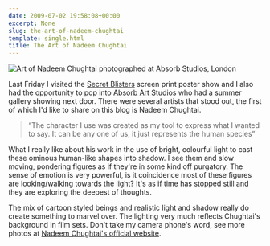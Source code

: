 ```yaml
---
date: 2009-07-02 19:58:08+00:00
excerpt: None
slug: the-art-of-nadeem-chughtai
template: single.html
title: The Art of Nadeem Chughtai
---
```


![Art of Nadeem Chughtai photographed at Absorb Studios, London](/images/blog/nadeem-chughtai.jpg)

Last Friday I visited the [Secret Blisters](/2009/06/28/secret-blisters/) screen print poster show and I also had the opportunity to pop into [Absorb Art Studios](http://www.absorb-arts.co.uk/index.php) who had a summer gallery showing next door. There were several artists that stood out, the first of which I'd like to share on this blog is Nadeem Chughtai.

> “The character I use was created as my tool to express what I wanted to say. It can be any one of us, it just represents the human species”

What I really like about his work in the use of bright, colourful light to cast these ominous human-like shapes into shadow. I see them and slow moving, pondering figures as if they're in some kind off purgatory. The sense of emotion is very powerful, is it coincidence most of these figures are looking/walking towards the light? It's as if time has stopped still and they are exploring the deepest of thoughts.

The mix of cartoon styled beings and realistic light and shadow really do create something to marvel over. The lighting very much reflects Chughtai's background in film sets. Don't take my camera phone's word, see more photos at [Nadeem Chughtai's official website](http://www.nadeemchughtai.com).

